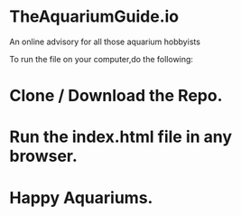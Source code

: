 # TheAquariumGuide.io
An online advisory for all those aquarium hobbyists

To run the file on your computer,do the following:
# Clone / Download the Repo.
# Run the index.html file in any browser.
# Happy Aquariums.
